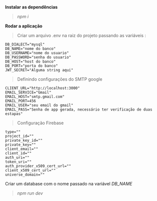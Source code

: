 **Instalar as dependências**

> _npm i_

**Rodar a aplicação**

> Criar um arquivo .env na raiz do projeto passando as variáveis :
```
DB_DIALECT="mysql"
DB_NAME="nome do banco"
DB_USERNAME="nome do usuario"
DB_PASSWORD="senha do usuario"
DB_HOST="host do banco"
DB_PORT="porta do banco"
JWT_SECRET="Alguma string aqui"
```

> Definindo configurações do SMTP google
```
CLIENT_URL="http://localhost:3000"
EMAIL_SERVICE="Gmail"
EMAIL_HOST="smtp.gmail.com"
EMAIL_PORT=456
EMAIL_USER="seu email do gmail"
EMAIL_PASS="Senha de app gerada, necessário ter verificação de duas estapas"
```

> Configuração Firebase 
```
type=""
project_id=""
private_key_id=""
private_key=""
client_email=""
client_id=""
auth_uri=""
token_uri=""
auth_provider_x509_cert_url=""
client_x509_cert_url=""
universe_domain=""
```

Criar um database com o nome passado na variável _DB_NAME_

> _npm run dev_

